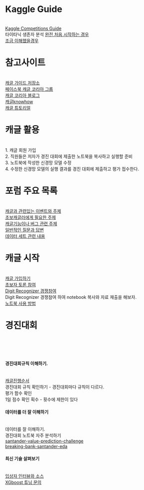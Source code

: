 <h1>Kaggle Guide</h1></br>
<a href='https://www.kaggle.com/learn-guide/kaggle-competitions'>Kaggle Competitions Guide</a></br>
타이타닉 생존자 분석 
<a href='https://www.kaggle.com/code/alexisbcook/titanic-tutorial/notebook'>완전 처음 시작하는 경우</a></br>
<a href='https://www.kaggle.com/competitions/titanic/code?competitionId=3136&sortBy=voteCount'>조금 이해했을경우</a></br>



<h1>참고사이트</h1></br>
<a href='https://github.com/dybooksIT/kaggle-guide'>캐글 가이드 저장소</a></br>
<a href='https://www.facebook.com/groups/KaggleKoreaOpenGroup'>페이스북 캐글 코리아 그룹</a></br>
<a href='https://kaggle-kr.tistory.com/'>캐글 코리아 블로그</a></br>
<a href='https://github.com/zzsza/Kaggle-knowhow'>캐글knowhow</a></br>
<a href='https://github.com/seriousran/kaggle-for-korean'>캐글 튜토리얼</a></br>

<h1>캐글 활용</h1></br>
1. 캐글 회원 가입</br>
2. 직원들은 저자가 경진 대회에 제출한 노트북을 복사하고 실행할 준비</br>
3. 노트북에 작성한 신경망 모델 수정</br>
4. 수정한 신경망 모델의 실행 결과를 경진 대회에 제출하고 평가 접수한다.</br>

<h1>포럼 주요 목록</h1></br>
<a href='https://www.kaggle.com/discussions/general'>캐글과 관련있는 이벤트와 주제</a></br>
<a href='https://www.kaggle.com/discussions/getting-started'>초보캐글러에게 필요한 주제</a></br>
<a href='https://www.kaggle.com/discussions/product-feedback'>캐글기능이나 버그 관련 주제</a></br>
<a href='https://www.kaggle.com/discussions/questions-and-answers'>일반적인 질문과 답변</a></br>
<a href='https://www.kaggle.com/datasets'>데이터 세트 관련 내용</a></br>

<h1>캐글 시작</h1><br>
<a href='https://www.kaggle.com/'>캐글 가입하기</a></br>
<a href='https://www.kaggle.com/discussions/getting-started?sort=votes'>초보자 토론 참여</a></br>
<a href='https://www.kaggle.com/c/digit-recognizer'>Digit Recognizer 경쟁참여</a></br>
Digit Recognizer 경쟁참여 하여 notebook 복사와 자료 재출을 해보자.</br>
<a href='https://www.kaggle.com/code/grroverpr/gradient-boosting-simplified'>노트북 사용 방법</a></br>

<h1>경진대회<h1><br>
<h4>경진대회규칙 이해하기.</h4><br>
<a href='https://www.kaggle.com/progression'>캐글진행순서</a></br>
경진대회 규칙 확인하기 - 경진대회마다 규칙이 다르다.</br>
평가 함수 확인</br>
1일 점수 확인 획수 - 횟수에 제한이 있다</br>

<h4>데이터를 더 잘 이해하기</h4><br>
데이터를 잘 이해하기.<br>
경진대회 노트북 자주 분석하기<br>
<a href='https://www.kaggle.com/c/santander-value-prediction-challenge'>santander-value-prediction-challenge</a></br>
<a href='https://www.kaggle.com/code/headsortails/breaking-bank-santander-eda'>breaking-bank-santander-eda</a></br>

<h4>최신 기술 살펴보기</h4><br>
<a href='https://github.com/the-black-knight-01/Data-Science-Competitions'>입상자 인터뷰와 소스</a></br>
<a href='https://www.kaggle.com/discussions/general/17120'>XGboost 튜닝 문의</a></br>


